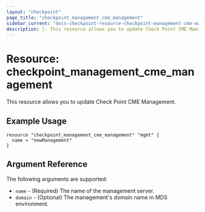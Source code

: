 ```yaml
---
layout: "checkpoint"
page_title: "checkpoint_management_cme_management"
sidebar_current: "docs-checkpoint-resource-checkpoint-management-cme-management"
description: |- This resource allows you to update Check Point CME Management.
---
```


# Resource: checkpoint_management_cme_management

This resource allows you to update Check Point CME Management.

## Example Usage

```hcl
resource "checkpoint_management_cme_management" "mgmt" {
  name = "newManagement"
}
```

## Argument Reference

The following arguments are supported:

* `name` - (Required) The name of the management server.
* `domain` - (Optional) The management's domain name in MDS environment.
